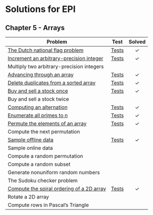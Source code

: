 # Solutions for EPI

Chapter 5 - Arrays
------------------

| Problem                                                                  | Test         | Solved  |
|--------------------------------------------------------------------------|:------------:|:-------:|
| [The Dutch national flag problem][1]                                     |  [Tests][2]  |    ✓    |
| [Increment an arbitrary-precision integer][3]                            |  [Tests][4]  |    ✓    |
| Multiply two arbitrary-precision integers           	                   |              |         |
| [Advancing through an array][5]                                          |  [Tests][6]  |    ✓    |
| [Delete duplicates from a sorted array][7]                               |  [Tests][8]  |    ✓    |   
| [Buy and sell a stock once][9]       		        	           |  [Tests][10] |    ✓    |
| Buy and sell a stock twice                                         	   |		  |         |
| [Computing an alternation][11]           			           |  [Tests][12] |    ✓    |
| [Enumerate all primes to n][13]                                          |  [Tests][14] |    ✓    |
| [Permute the elements of an array][15]                                   |  [Tests][16] |    ✓    |
| Compute the next permutation                                       	   |		  |         |
| [Sample offline data][17]                                                |  [Tests][18] |    ✓    |
| Sample online data                                                 	   |		  |         |
| Compute a random permutation                                       	   |              |         |
| Compute a random subset                                            	   |		  |         |
| Generate nonuniform random numbers                                	   |		  |         |
| The Sudoku checker problem                                        	   |		  |         |
| [Compute the spiral ordering of a 2D array][19]                          |  [Tests][20] |    ✓    |
| Rotate a 2D array                                                        |              |         |
| Compute rows in Pascal’s Triangle                                 	   |		  |         |

[1]: arrays/dutchflagproblem.go
[2]: arrays/dutchflagproblem_test.go

[3]: arrays/incrementinteger.go
[4]: arrays/incrementinteger_test.go

[5]: arrays/advance.go
[6]: arrays/advance_test.go

[7]: arrays/duplicates.go
[8]: arrays/duplicates_test.go

[9]: arrays/buyonce.go
[10]: arrays/buyonce_test.go

[11]: arrays/alternation.go
[12]: arrays/alternation_test.go

[13]: arrays/primes.go
[14]: arrays/primes_test.go

[15]: arrays/permutation.go
[16]: arrays/permutation_test.go

[17]: arrays/offlinedata.go
[18]: arrays/offlinedata.go

[19]: arrays/spiralordering.go
[20]: arrays/spiralordering_test.go
